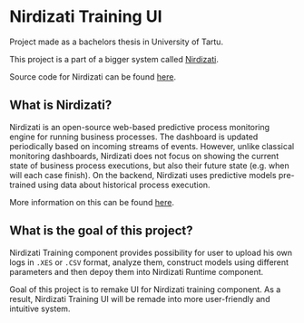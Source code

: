 # Nirdizati Training UI

Project made as a bachelors thesis in University of Tartu.

This project is a part of a bigger system called [Nirdizati](http://nirdizati.org/).

Source code for Nirdizati can be found [here](https://github.com/nirdizati).

## What is Nirdizati?

Nirdizati is an open-source web-based predictive process monitoring engine for running business processes. The dashboard is updated periodically based on incoming streams of events. However, unlike classical monitoring dashboards, Nirdizati does not focus on showing the current state of business process executions, but also their future state (e.g. when will each case finish). On the backend, Nirdizati uses predictive models pre-trained using data about historical process execution.

More information on this can be found [here](https://eprints.qut.edu.au/109686/).

## What is the goal of this project?

Nirdizati Training component provides possibility for user to upload his own logs in ```.XES``` or ```.CSV``` format, analyze them, construct models using different parameters and then depoy them into Nirdizati Runtime component.

Goal of this project is to remake UI for Nirdizati training component. As a result, Nirdizati Training UI will be remade into more user-friendly and intuitive system.
